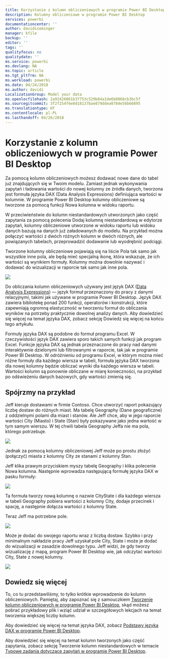 ```yaml
---
title: Korzystanie z kolumn obliczeniowych w programie Power BI Desktop
description: Kolumny obliczeniowe w programie Power BI Desktop
services: powerbi
documentationcenter: ''
author: davidiseminger
manager: kfile
backup: ''
editor: ''
tags: ''
qualityfocus: no
qualitydate: ''
ms.service: powerbi
ms.devlang: NA
ms.topic: article
ms.tgt_pltfrm: NA
ms.workload: powerbi
ms.date: 04/24/2018
ms.author: davidi
LocalizationGroup: Model your data
ms.openlocfilehash: 2a92426061b37753c529b84a1de6b8068cb3bc5f
ms.sourcegitcommit: 3f2f254f6e8d18137bae879ddea0784e56b66895
ms.translationtype: HT
ms.contentlocale: pl-PL
ms.lasthandoff: 04/26/2018
---
```

# <a name="using-calculated-columns-in-power-bi-desktop"></a>Korzystanie z kolumn obliczeniowych w programie Power BI Desktop
Za pomocą kolumn obliczeniowych możesz dodawać nowe dane do tabel już znajdujących się w Twoim modelu. Zamiast jednak wykonywania zapytań i ładowania wartości do nowej kolumny ze źródła danych, tworzona jest formuła języka DAX (Data Analysis Expressions) definiująca wartości w kolumnie. W programie Power BI Desktop kolumny obliczeniowe są tworzone za pomocą funkcji Nowa kolumna w widoku raportu.

W przeciwieństwie do kolumn niestandardowych utworzonych jako część zapytania za pomocą polecenia Dodaj kolumnę niestandardową w edytorze zapytań, kolumny obliczeniowe utworzone w widoku raportu lub widoku danych bazują na danych już załadowanych do modelu. Na przykład można połączyć wartości z dwóch różnych kolumn w dwóch różnych, ale powiązanych tabelach, przeprowadzić dodawanie lub wyodrębnić podciągi.

Tworzone kolumny obliczeniowe pojawiają się na liście Pola tak samo jak wszystkie inne pola, ale będą mieć specjalną ikonę, która wskazuje, że ich wartości są wynikiem formuły. Kolumny można dowolnie nazywać i dodawać do wizualizacji w raporcie tak samo jak inne pola.

![](media/desktop-calculated-columns/calccolinpbid_fields.png)

Do obliczania kolumn obliczeniowych używany jest język DAX ([Data Analysis Expressions](https://msdn.microsoft.com/library/gg413422.aspx)) — język formuł przeznaczony do pracy z danymi relacyjnymi, takimi jak używane w programie Power BI Desktop. Język DAX zawiera bibliotekę ponad 200 funkcji, operatorów i konstrukcji, które zapewniają ogromną elastyczność w tworzeniu formuł do obliczania wyników na potrzeby praktycznie dowolnej analizy danych. Aby dowiedzieć się więcej na temat języka DAX, zobacz sekcję Dowiedz się więcej na końcu tego artykułu.

Formuły języka DAX są podobne do formuł programu Excel. W rzeczywistości język DAX zawiera sporo takich samych funkcji jak program Excel. Funkcje języka DAX są jednak przeznaczone do pracy nad danymi interaktywnie dzielonymi lub filtrowanymi w raporcie, tak jak w programie Power BI Desktop. W odróżnieniu od programu Excel, w którym można mieć różne formuły dla każdego wiersza w tabeli, formuła języka DAX tworzona dla nowej kolumny będzie obliczać wyniki dla każdego wiersza w tabeli. Wartości kolumn są ponownie obliczane w miarę konieczności, na przykład po odświeżeniu danych bazowych, gdy wartości zmienią się.

## <a name="lets-look-at-an-example"></a>Spójrzmy na przykład
Jeff kieruje dostawami w firmie Contoso. Chce utworzyć raport pokazujący liczbę dostaw do różnych miast. Ma tabelę Geography (Dane geograficzne) z oddzielnymi polami dla miast i stanów. Ale Jeff chce, aby w jego raporcie wartości City (Miasto) i State (Stan) były pokazywane jako jedna wartość w tym samym wierszu. W tej chwili tabela Geography Jeffa nie ma pola, którego potrzebuje.

![](media/desktop-calculated-columns/calccolinpbid_cityandstatefields.png)

Jednak za pomocą kolumny obliczeniowej Jeff może po prostu złożyć (połączyć) miasta z kolumny City ze stanami z kolumny Stan.

Jeff klika prawym przyciskiem myszy tabelę Geography i klika polecenie Nowa kolumna. Następnie wprowadza następującą formułę języka DAX w pasku formuły:

![](media/desktop-calculated-columns/calccolinpbid_formula.png)

Ta formuła tworzy nową kolumnę o nazwie CityState i dla każdego wiersza w tabeli Geography pobiera wartości z kolumny City, dodaje przecinek i spację, a następnie dołącza wartości z kolumny State.

Teraz Jeff ma potrzebne pole.

![](media/desktop-calculated-columns/calccolinpbid_citystatefield.png)

Może je dodać do swojego raportu wraz z liczbą dostaw. Szybko i przy minimalnym nakładzie pracy Jeff uzyskał pole City, State i może je dodać do wizualizacji w zasadzie dowolnego typu. Jeff widzi, że gdy tworzy wizualizację z mapą, program Power BI Desktop wie, jak odczytać wartości City, State z nowej kolumny.

![](media/desktop-calculated-columns/calccolinpbid_citystatemap.png)

## <a name="learn-more"></a>Dowiedz się więcej
To, co tu przedstawiliśmy, to tylko krótkie wprowadzenie do kolumn obliczeniowych. Pamiętaj, aby zapoznać się z samouczkiem [Tworzenie kolumn obliczeniowych w programie Power BI Desktop](desktop-tutorial-create-calculated-columns.md), skąd możesz pobrać przykładowy plik i wziąć udział w szczegółowych lekcjach na temat tworzenia większej liczby kolumn. 

Aby dowiedzieć się więcej na temat języka DAX, zobacz [Podstawy języka DAX w programie Power BI Desktop](desktop-quickstart-learn-dax-basics.md).

Aby dowiedzieć się więcej na temat kolumn tworzonych jako część zapytania, zobacz sekcję Tworzenie kolumn niestandardowych w temacie [Typowe zadania dotyczące zapytań w programie Power BI Desktop](desktop-common-query-tasks.md).  

